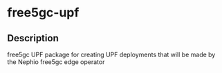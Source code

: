 # free5gc-upf

## Description
free5gc UPF package for creating UPF deployments that will be made by the Nephio free5gc edge operator

